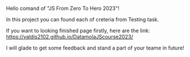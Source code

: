 Hello comand of "JS From Zero To Hero 2023"!

In this project you can found each of creteria from Testing task.

If you want to looking finished page firstly, here are the link:
https://valdis2102.github.io/DatamolaJScourse2023/

I will glade to get some feedback and stand a part of your teame in future!
